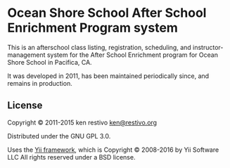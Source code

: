 Ocean Shore School After School Enrichment Program system
=========================================================

This is an afterschool class listing, registration, scheduling, and instructor-management system for the After School Enrichment program for Ocean Shore School in Pacifica, CA.

It was developed in 2011, has been maintained periodically since, and remains in production.

## License

Copyright © 2011-2015 ken restivo <ken@restivo.org>

Distributed under the GNU GPL 3.0.

Uses the [Yii framework](http://www.yiiframework.com), which is Copyright © 2008-2016 by Yii Software LLC All rights reserved under a BSD license.

